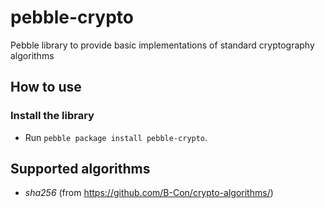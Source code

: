 # pebble-crypto

Pebble library to provide basic implementations of standard cryptography algorithms

## How to use

### Install the library

* Run `pebble package install pebble-crypto`.

## Supported algorithms

* *sha256* (from https://github.com/B-Con/crypto-algorithms/)